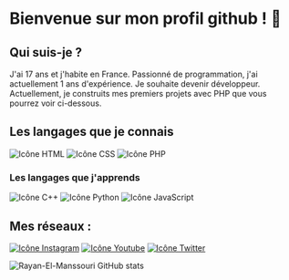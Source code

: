 # Bienvenue sur mon profil github ! 🖖

## Qui suis-je ?
J'ai 17 ans et j'habite en France.
Passionné de programmation, j'ai actuellement 1 ans d'expérience. Je souhaite devenir développeur.
Actuellement, je construits mes premiers projets avec PHP que vous pourrez voir ci-dessous.

## Les langages que je connais
![Icône HTML](https://img.icons8.com/color/60/html-5--v1.png)
![Icône CSS](https://img.icons8.com/color/60/css3.png)
![Icône PHP](https://img.icons8.com/offices/60/php-logo.png)

### Les langages que j'apprends
![Icône C++](https://img.icons8.com/color/60/c-plus-plus-logo.png)
![Icône Python](https://img.icons8.com/color/60/python--v1.png)
![Icône JavaScript](https://img.icons8.com/color/60/javascript--v1.png)

## Mes réseaux :
[![Icône Instagram](https://img.icons8.com/color/60/instagram-new--v1.png)](https://www.instagram.com/rayan_el_man)
[![Icône Youtube](https://img.icons8.com/color/60/youtube-play.png)](https://www.youtube.com/channel/UCxq9hV5F9u0lvLjj9-i-pQg)
[![Icône Twitter](https://img.icons8.com/color/60/twitter--v1.png)](https://twitter.com/rayan_el_man)

![Rayan-El-Manssouri GitHub stats](https://github-readme-stats.vercel.app/api?username=Rayan-El-Manssouri&theme=dark)
